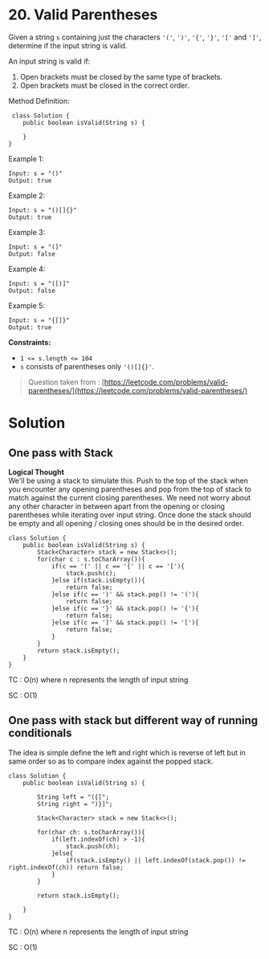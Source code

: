 # 20. Valid Parentheses

Given a string  `s`  containing just the characters  `'('`,  `')'`,  `'{'`,  `'}'`,  `'['`  and  `']'`, determine if the input string is valid.

An input string is valid if:

1.  Open brackets must be closed by the same type of brackets.
2.  Open brackets must be closed in the correct order.

Method Definition:

     class Solution {
        public boolean isValid(String s) {
            
        }
    }


Example 1:

    Input: s = "()"
    Output: true

Example 2:

    Input: s = "()[]{}"
    Output: true

Example 3:

    Input: s = "(]"
    Output: false

Example 4:

    Input: s = "([)]"
    Output: false

Example 5:

    Input: s = "{[]}"
    Output: true
     

**Constraints:**

-   `1 <= s.length <= 104`
-   `s`  consists of parentheses only  `'()[]{}'`.

> Question taken from :
> [https://leetcode.com/problems/valid-parentheses/](https://leetcode.com/problems/valid-parentheses/)

# Solution
## One pass with Stack
**Logical Thought**  
We'll be using a stack to simulate this. Push to the top of the stack when you encounter any opening parentheses and pop from the top of stack to match against the current closing parentheses. We need not worry about any other character in between apart from the opening or closing parentheses while iterating over input string. Once done the stack should be empty and all opening / closing ones should be in the desired order.

```
class Solution {
    public boolean isValid(String s) {
        Stack<Character> stack = new Stack<>();
        for(char c : s.toCharArray()){
            if(c == '(' || c == '{' || c == '['){
                stack.push(c);
            }else if(stack.isEmpty()){
                return false;
            }else if(c == ')' && stack.pop() != '('){
                return false;
            }else if(c == '}' && stack.pop() != '{'){
                return false;
            }else if(c == ']' && stack.pop() != '['){
                return false;
            }
        }
        return stack.isEmpty();
    }
}
```

TC : O(n) where n represents the length of input string

SC : O(1)

## One pass with stack but different way of running conditionals

The idea is simple define the left and right which is reverse of left but in same order so as to compare index against the popped stack.

    class Solution {
        public boolean isValid(String s) {
            
            String left = "({[";
            String right = ")}]";
            
            Stack<Character> stack = new Stack<>();
            
            for(char ch: s.toCharArray()){
                if(left.indexOf(ch) > -1){
                    stack.push(ch);
                }else{
                    if(stack.isEmpty() || left.indexOf(stack.pop()) != right.indexOf(ch)) return false;
                }
            }
            
            return stack.isEmpty();
            
        }
    }


TC : O(n) where n represents the length of input string

SC : O(1)
